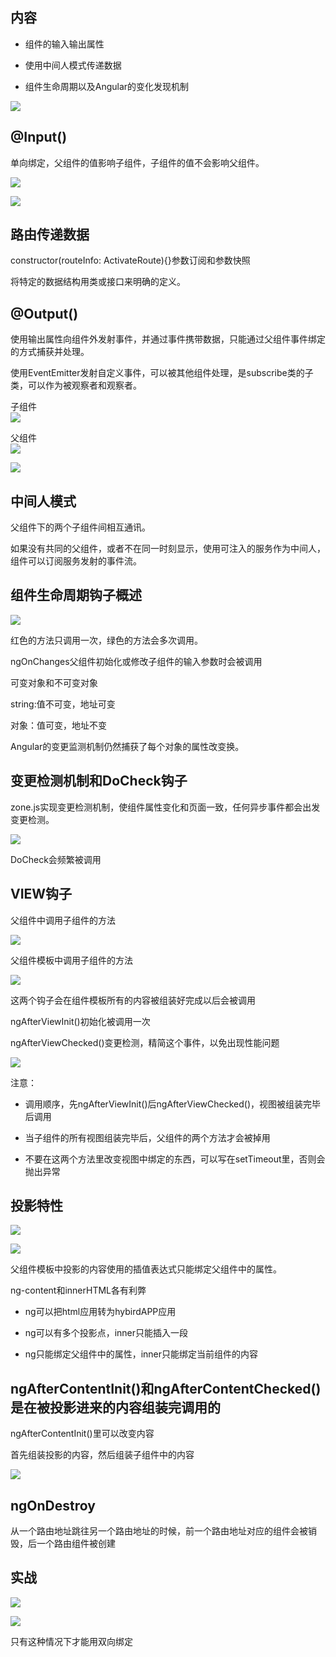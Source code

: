 ## 内容

* 组件的输入输出属性

* 使用中间人模式传递数据

* 组件生命周期以及Angular的变化发现机制

![](/assets/360截图20171024124730222.jpg)

## @Input\(\)

单向绑定，父组件的值影响子组件，子组件的值不会影响父组件。

![](/assets/360截图20171023185555902.jpg)

![](/assets/360截图20171023190953066.jpg)

## 路由传递数据

constructor\(routeInfo: ActivateRoute\){}参数订阅和参数快照

将特定的数据结构用类或接口来明确的定义。

## @Output\(\)

使用输出属性向组件外发射事件，并通过事件携带数据，只能通过父组件事件绑定的方式捕获并处理。

使用EventEmitter发射自定义事件，可以被其他组件处理，是subscribe类的子类，可以作为被观察者和观察者。

子组件  
![](/assets/360截图20171024124311622.jpg)

父组件  
![](/assets/360截图20171024124412445.jpg)

![](/assets/360截图20171024124651382.jpg)

## 中间人模式

父组件下的两个子组件间相互通讯。

如果没有共同的父组件，或者不在同一时刻显示，使用可注入的服务作为中间人，组件可以订阅服务发射的事件流。

## 组件生命周期钩子概述

![](/assets/360截图20171024131829792.jpg)

红色的方法只调用一次，绿色的方法会多次调用。

ngOnChanges父组件初始化或修改子组件的输入参数时会被调用

可变对象和不可变对象

string:值不可变，地址可变

对象：值可变，地址不变

Angular的变更监测机制仍然捕获了每个对象的属性改变换。

## 变更检测机制和DoCheck钩子

zone.js实现变更检测机制，使组件属性变化和页面一致，任何异步事件都会出发变更检测。

![](/assets/360截图20171024143241960.jpg)

DoCheck会频繁被调用

## VIEW钩子

父组件中调用子组件的方法

![](/assets/360截图20171024144639353.jpg)

父组件模板中调用子组件的方法

![](/assets/360截图20171024144957754.jpg)

这两个钩子会在组件模板所有的内容被组装好完成以后会被调用

ngAfterViewInit\(\)初始化被调用一次

ngAfterViewChecked\(\)变更检测，精简这个事件，以免出现性能问题

![](/assets/360截图20171024145939173.jpg)

注意：

* 调用顺序，先ngAfterViewInit\(\)后ngAfterViewChecked\(\)，视图被组装完毕后调用

* 当子组件的所有视图组装完毕后，父组件的两个方法才会被掉用

* 不要在这两个方法里改变视图中绑定的东西，可以写在setTimeout里，否则会抛出异常

## 投影特性

![](/assets/360截图20171024151059455.jpg)

![](/assets/360截图20171024151133872.jpg)

父组件模板中投影的内容使用的插值表达式只能绑定父组件中的属性。

ng-content和innerHTML各有利弊

* ng可以把html应用转为hybirdAPP应用

* ng可以有多个投影点，inner只能插入一段

* ng只能绑定父组件中的属性，inner只能绑定当前组件的内容

## ngAfterContentInit\(\)和ngAfterContentChecked\(\)是在被投影进来的内容组装完调用的

ngAfterContentInit\(\)里可以改变内容

首先组装投影的内容，然后组装子组件中的内容

![](/assets/360截图20171024155925139.jpg)

## ngOnDestroy

从一个路由地址跳往另一个路由地址的时候，前一个路由地址对应的组件会被销毁，后一个路由组件被创建

## 实战

![](/assets/360截图20171024192326447.jpg)

![](/assets/36020171024192326447.jpg)

只有这种情况下才能用双向绑定

